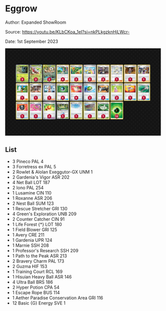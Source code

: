 # Eggrow

Author: Expanded ShowRoom

Source: <https://youtu.be/KLbCKoa_1eI?si=nkPLkgzknHjLWcr->

Date: 1st September 2023

![decklist](../../images/OBF/Eggrow/1-%20Eggrow.png)

## List

* 3 Pineco PAL 4
* 3 Forretress ex PAL 5
* 2 Rowlet & Alolan Exeggutor-GX UNM 1
* 2 Gardenia's Vigor ASR 202
* 4 Net Ball LOT 187
* 2 Iono PAL 254
* 1 Lusamine CIN 110
* 1 Roxanne ASR 206
* 2 Nest Ball SUM 123
* 1 Rescue Stretcher GRI 130
* 4 Green's Exploration UNB 209
* 2 Counter Catcher CIN 91
* 1 Life Forest {*} LOT 180
* 1 Field Blower GRI 125
* 1 Avery CRE 211
* 1 Gardenia UPR 124
* 1 Marnie SSH 208
* 1 Professor's Research SSH 209
* 1 Path to the Peak ASR 213
* 2 Bravery Charm PAL 173
* 2 Guzma HIF 153
* 1 Training Court RCL 169
* 1 Hisuian Heavy Ball ASR 146
* 4 Ultra Ball BRS 186
* 2 Hyper Potion CPA 54
* 1 Escape Rope BUS 114
* 1 Aether Paradise Conservation Area GRI 116
* 12 Basic {G} Energy SVE 1
